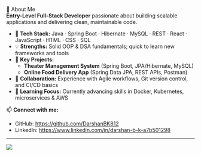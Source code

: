 💫 About Me  
**Entry-Level Full-Stack Developer** passionate about building scalable applications and delivering clean, maintainable code.

- 🔧 **Tech Stack:** Java · Spring Boot · Hibernate · MySQL · REST · React · JavaScript · HTML · CSS · SQL  
- 💡 **Strengths:** Solid OOP & DSA fundamentals; quick to learn new frameworks and tools  
- 🚀 **Key Projects:**  
  - **Theater Management System** (Spring Boot, JPA/Hibernate, MySQL)  
  - **Online Food Delivery App** (Spring Data JPA, REST APIs, Postman)  
- 🤝 **Collaboration:** Experience with Agile workflows, Git version control, and CI/CD basics  
- 🎯 **Learning Focus:** Currently advancing skills in Docker, Kubernetes, microservices & AWS  

📫 **Connect with me:**  
- GitHub: https://github.com/DarshanBK812  
- LinkedIn: https://www.linkedin.com/in/darshan-b-k-a7b501298







---
[![](https://visitcount.itsvg.in/api?id=DarshanBK812&icon=0&color=0)](https://visitcount.itsvg.in)

<!-- Proudly created with GPRM ( https://gprm.itsvg.in ) -->
